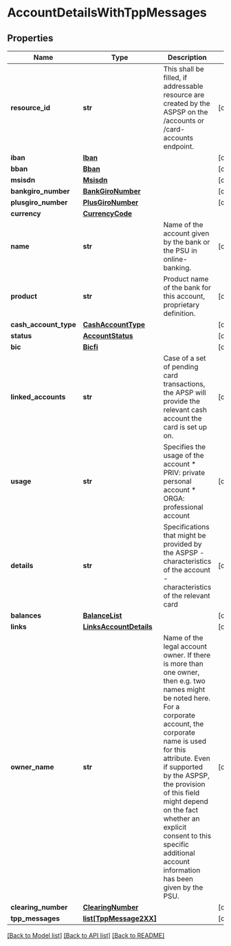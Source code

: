 # AccountDetailsWithTppMessages

## Properties
Name | Type | Description | Notes
------------ | ------------- | ------------- | -------------
**resource_id** | **str** | This shall be filled, if addressable resource are created by the ASPSP on the /accounts or /card-accounts endpoint. | [optional] 
**iban** | [**Iban**](Iban.md) |  | [optional] 
**bban** | [**Bban**](Bban.md) |  | [optional] 
**msisdn** | [**Msisdn**](Msisdn.md) |  | [optional] 
**bankgiro_number** | [**BankGiroNumber**](BankGiroNumber.md) |  | [optional] 
**plusgiro_number** | [**PlusGiroNumber**](PlusGiroNumber.md) |  | [optional] 
**currency** | [**CurrencyCode**](CurrencyCode.md) |  | 
**name** | **str** | Name of the account given by the bank or the PSU in online-banking. | [optional] 
**product** | **str** | Product name of the bank for this account, proprietary definition. | [optional] 
**cash_account_type** | [**CashAccountType**](CashAccountType.md) |  | [optional] 
**status** | [**AccountStatus**](AccountStatus.md) |  | [optional] 
**bic** | [**Bicfi**](Bicfi.md) |  | [optional] 
**linked_accounts** | **str** | Case of a set of pending card transactions, the APSP will provide the relevant cash account the card is set up on. | [optional] 
**usage** | **str** | Specifies the usage of the account   * PRIV: private personal account   * ORGA: professional account  | [optional] 
**details** | **str** | Specifications that might be provided by the ASPSP   - characteristics of the account   - characteristics of the relevant card  | [optional] 
**balances** | [**BalanceList**](BalanceList.md) |  | [optional] 
**links** | [**LinksAccountDetails**](LinksAccountDetails.md) |  | [optional] 
**owner_name** | **str** | Name of the legal account owner.  If there is more than one owner, then e.g. two names might be noted here.  For a corporate account, the corporate name is used for this attribute. Even if supported by the ASPSP, the provision of this field might depend on the fact whether an explicit consent to this specific additional account information has been given by the PSU.  | [optional] 
**clearing_number** | [**ClearingNumber**](ClearingNumber.md) |  | [optional] 
**tpp_messages** | [**list[TppMessage2XX]**](TppMessage2XX.md) |  | [optional] 

[[Back to Model list]](../README.md#documentation-for-models) [[Back to API list]](../README.md#documentation-for-api-endpoints) [[Back to README]](../README.md)

